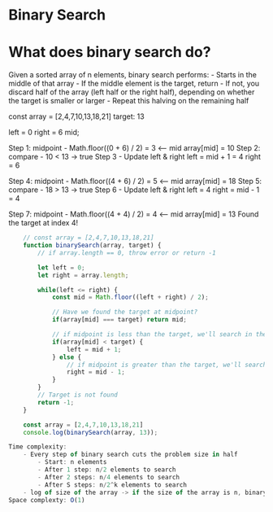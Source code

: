 # Binary Search

# What does binary search do?

Given a sorted array of n elements, binary search performs:
    - Starts in the middle of that array
    - If the middle element is the target, return
    - If not, you discard half of the array (left half or the right half), depending on whether the target is smaller or larger
    - Repeat this halving on the remaining half

const array = [2,4,7,10,13,18,21]
target: 13

left = 0
right = 6
mid;

Step 1: midpoint - Math.floor((0 + 6) / 2) = 3 <-- mid
array[mid] = 10
Step 2: compare - 10 < 13 -> true
Step 3 - Update left & right
left = mid + 1 = 4
right = 6

Step 4: midpoint - Math.floor((4 + 6) / 2) = 5 <-- mid
array[mid] = 18
Step 5: compare - 18 > 13 -> true
Step 6 - Update left & right
left = 4
right = mid - 1 = 4

Step 7: midpoint - Math.floor((4 + 4) / 2) = 4 <-- mid
array[mid] = 13
Found the target at index 4!


```js
    // const array = [2,4,7,10,13,18,21]
    function binarySearch(array, target) {
        // if array.length == 0, throw error or return -1

        let left = 0;
        let right = array.length;

        while(left <= right) {
            const mid = Math.floor((left + right) / 2);

            // Have we found the target at midpoint?
            if(array[mid] === target) return mid;

            // if midpoint is less than the target, we'll search in the right half
            if(array[mid] < target) {
                left = mid + 1;
            } else {
                // if midpoint is greater than the target, we'll search in the left half
                right = mid - 1;
            }
        }
        // Target is not found
        return -1;
    }

    const array = [2,4,7,10,13,18,21]
    console.log(binarySearch(array, 13));

Time complexity:
    - Every step of binary search cuts the problem size in half
        - Start: n elements
        - After 1 step: n/2 elements to search
        - After 2 steps: n/4 elements to search
        - After S steps: n/2^k elements to search
    - log of size of the array -> if the size of the array is n, binary search will take O(log n)
Space complexty: O(1)
```